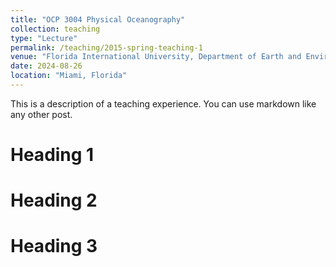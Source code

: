 ```yaml
---
title: "OCP 3004 Physical Oceanography"
collection: teaching
type: "Lecture"
permalink: /teaching/2015-spring-teaching-1
venue: "Florida International University, Department of Earth and Environment"
date: 2024-08-26
location: "Miami, Florida"
---
```


This is a description of a teaching experience. You can use markdown like any other post.

Heading 1
======

Heading 2
======

Heading 3
======

